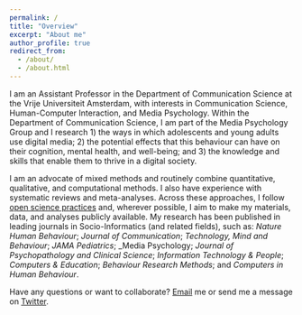 ```yaml
---
permalink: /
title: "Overview"
excerpt: "About me"
author_profile: true
redirect_from: 
  - /about/
  - /about.html
---
```


I am an Assistant Professor in the Department of Communication Science at the Vrije Universiteit Amsterdam, with interests in Communication Science, Human-Computer Interaction, and Media Psychology. Within the Department of Communication Science, I am part of the Media Psychology Group and I research 1) the ways in which adolescents and young adults use digital media; 2) the potential effects that this behaviour can have on their cognition, mental health, and well-being; and 3) the knowledge and skills that enable them to thrive in a digital society.

I am an advocate of mixed methods and routinely combine quantitative, qualitative, and computational methods. I also have experience with systematic reviews and meta-analyses. Across these approaches, I follow [open science practices](https://academic.oup.com/joc/article/71/1/1/5803422) and, wherever possible, I aim to make my materials, data, and analyses publicly available. My research has been published in leading journals in Socio-Informatics (and related fields), such as: _Nature Human Behaviour_; _Journal of Communication_; _Technology, Mind and Behaviour_; _JAMA Pediatrics_; _Media Psychology; _Journal of Psychopathology and Clinical Science_; _Information Technology & People_; _Computers & Education_; _Behaviour Research Methods_; and _Computers in Human Behaviour_. 

Have any questions or want to collaborate? [Email](mailto:d.a.parry@vu.nl) me or send me a message on [Twitter](https://twitter.com/dougaparry). 




